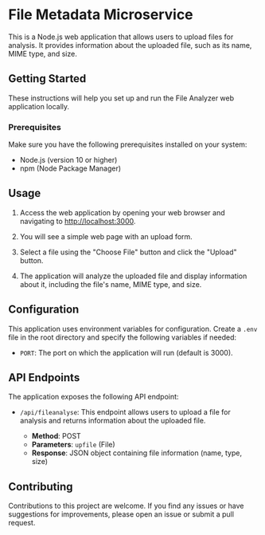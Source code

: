 # File Metadata Microservice

This is a Node.js web application that allows users to upload files for analysis. It provides information about the uploaded file, such as its name, MIME type, and size.

## Getting Started

These instructions will help you set up and run the File Analyzer web application locally.

### Prerequisites

Make sure you have the following prerequisites installed on your system:

- Node.js (version 10 or higher)
- npm (Node Package Manager)

## Usage

1. Access the web application by opening your web browser and navigating to [http://localhost:3000](http://localhost:3000).

2. You will see a simple web page with an upload form.

3. Select a file using the "Choose File" button and click the "Upload" button.

4. The application will analyze the uploaded file and display information about it, including the file's name, MIME type, and size.

## Configuration

This application uses environment variables for configuration. Create a `.env` file in the root directory and specify the following variables if needed:

- `PORT`: The port on which the application will run (default is 3000).

## API Endpoints

The application exposes the following API endpoint:

- `/api/fileanalyse`: This endpoint allows users to upload a file for analysis and returns information about the uploaded file.

   - **Method**: POST
   - **Parameters**: `upfile` (File)
   - **Response**: JSON object containing file information (name, type, size)

## Contributing
Contributions to this project are welcome. If you find any issues or have suggestions for improvements, please open an issue or submit a pull request.

